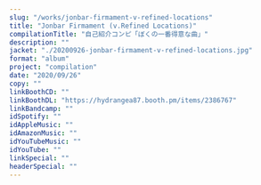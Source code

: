 ```yaml
---
slug: "/works/jonbar-firmament-v-refined-locations"
title: "Jonbar Firmament (v.Refined Locations)"
compilationTitle: "自己紹介コンピ「ぼくの一番得意な曲」"
description: ""
jacket: "./20200926-jonbar-firmament-v-refined-locations.jpg"
format: "album"
project: "compilation"
date: "2020/09/26"
copy: ""
linkBoothCD: ""
linkBoothDL: "https://hydrangea87.booth.pm/items/2386767"
linkBandcamp: ""
idSpotify: ""
idAppleMusic: ""
idAmazonMusic: ""
idYouTubeMusic: ""
idYouTube: ""
linkSpecial: ""
headerSpecial: ""
---
```

